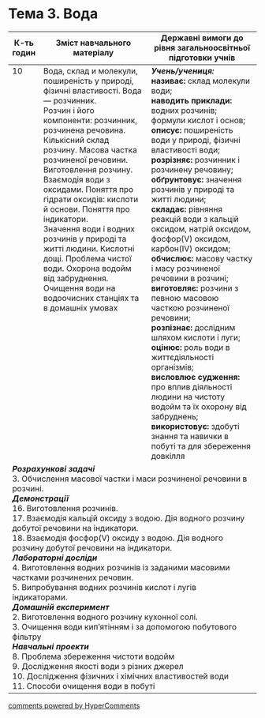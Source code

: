<div id="hypercomments_widget" class="js-hypercomments-widget invisible"></div>

# Тема 3. Вода

<table>
  <tr>
    <td width="10%" align="center"><b>К-ть годин</b></td>
    <td width="45%" align="center"><b>Зміст навчального матеріалу</b></td>
    <td width="45%" align="center"><b>Державні вимоги до рівня загальноосвітньої підготовки учнів</b></td>
  </tr>
<tbody>
  <tr>
<td width="10%" style="vertical-align:top !important;">10</td>
    <td width="45%" style="vertical-align:top !important;">
Вода, склад и молекули, поширеність у природі, фізичні властивості. Вода — розчинник.<br>
Розчин і його компоненти: розчинник, розчинена речовина.<br>
Кількісний склад розчину. Масова частка розчиненої речовини. Виготовлення розчину. Взаємодія води з оксидами. Поняття про гідрати оксидів: кислоти й основи. Поняття про індикатори.<br>
Значення води і водних розчинів у природі та житті людини. Кислотні дощі. Проблема чистої води. Охорона водойм від забруднення. Очищення води на водоочисних станціях та в домашніх умовах
</td>
    <td width="45%" style="vertical-align:top !important;">
<i><b>Учень/учениця:</b></i><br>
<b>називає:</b> склад молекули води; <br>
<b>наводить приклади:</b> водних розчинів; формули кислот і основ; <br>
<b>описує:</b> поширеність води у природі, фізичні властивості води; <br>
<b>розрізняє:</b> розчинник і розчинену речовину;<br>
<b>обґрунтовує:</b> значення розчинів у природі та житті людини; <br>
<b>складає:</b> рівняння реакцій води з кальцій оксидом, натрій оксидом, фосфор(V) оксидом, карбон(ІV) оксидом;<br>
<b>обчислює:</b> масову частку і масу розчиненої речовини в розчині; <br>
<b>виготовляє:</b> розчини з певною масовою часткою розчиненої речовини; <br>
<b>розпізнає:</b> дослідним шляхом кислоти і луги;<br>
<b>оцінює:</b> роль води в життєдіяльності організмів;<br>
<b>висловлює судження:</b> про вплив діяльності людини на чистоту водойм та їх охорону від забруднень; <br>
<b>використовує:</b> здобуті знання та навички в побуті та для збереження довкілля
</td>
  </tr>
    <tr>
    <td width="45%" style="vertical-align:top !important;" colspan="3">
<b><i>Розрахункові задачі</i></b><br>
3. Обчислення масової частки і маси розчиненої речовини в розчині. <br>
<b><i>Демонстрації</i></b><br>
16. Виготовлення розчинів.<br>
17. Взаємодія кальцій оксиду з водою. Дія водного розчину добутої речовини на індикатори.<br>
18. Взаємодія фосфор(V) оксиду з водою. Дія водного розчину добутої речовини на індикатори.<br> 
<b><i>Лабораторні досліди</i></b><br> 
4. Виготовлення водних розчинів із заданими масовими частками розчинених речовин.<br> 
5. Випробування водних розчинів кислот і лугів індикаторами.<br> 
<b><i>Домашній експеримент</i></b><br>
2.  Виготовлення водного розчину кухонної солі.<br>
3.  Очищення води кип’ятінням і за допомогою побутового фільтру<br>
<b><i>Навчальні проекти</i></b><br>
8. Проблема збереження чистоти водойм<br>
9. Дослідження якості води з різних джерел<br>
10. Дослідження фізичних і хімічних властивостей води<br>
11. Способи очищення води в побуті
</td>
  </tr>
</tbody>
</table>

<div class="js-hypercomments-container">
<a href="http://hypercomments.com" class="hc-link" title="comments widget">comments powered by HyperComments</a>
</div>